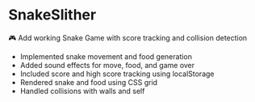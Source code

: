 # SnakeSlither

🎮 Add working Snake Game with score tracking and collision detection

- Implemented snake movement and food generation
- Added sound effects for move, food, and game over
- Included score and high score tracking using localStorage
- Rendered snake and food using CSS grid
- Handled collisions with walls and self
